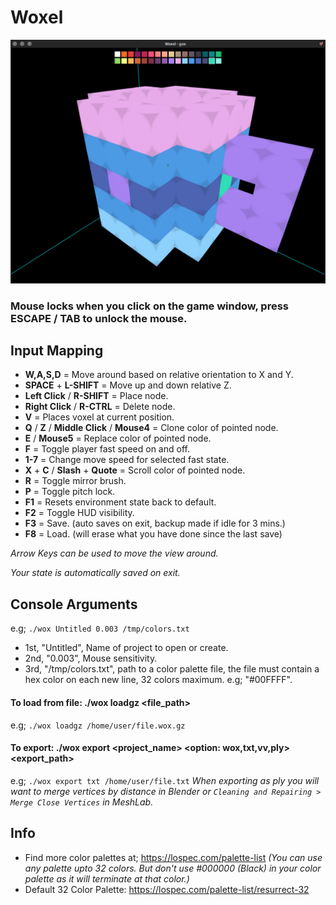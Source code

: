 # Woxel

![screenshot](https://raw.githubusercontent.com/woxels/woxels.github.io/main/Screenshot_2023-09-02_07-06-18.png)

### Mouse locks when you click on the game window, press ESCAPE / TAB to unlock the mouse.

## Input Mapping
* **W,A,S,D** = Move around based on relative orientation to X and Y.
* **SPACE** + **L-SHIFT** = Move up and down relative Z.
* **Left Click** / **R-SHIFT** = Place node.
* **Right Click** / **R-CTRL** = Delete node.
* **V** = Places voxel at current position.
* **Q** / **Z** / **Middle Click** / **Mouse4** = Clone color of pointed node.
* **E** / **Mouse5** = Replace color of pointed node.
* **F** = Toggle player fast speed on and off.
* **1-7** = Change move speed for selected fast state.
* **X** + **C** / **Slash** + **Quote** = Scroll color of pointed node.
* **R** = Toggle mirror brush.
* **P** = Toggle pitch lock.
* **F1** = Resets environment state back to default.
* **F2** = Toggle HUD visibility.
* **F3** = Save. (auto saves on exit, backup made if idle for 3 mins.)
* **F8** = Load. (will erase what you have done since the last save)
  
*Arrow Keys can be used to move the view around.*

*Your state is automatically saved on exit.*

## Console Arguments
e.g; `./wox Untitled 0.003 /tmp/colors.txt`
* 1st, "Untitled", Name of project to open or create.
* 2nd, "0.003", Mouse sensitivity.
* 3rd, "/tmp/colors.txt", path to a color palette file, the file must contain a hex
color on each new line, 32 colors maximum. e.g; "#00FFFF".

#### To load from file: ./wox loadgz <file_path>
e.g; `./wox loadgz /home/user/file.wox.gz`

#### To export: ./wox export <project_name> <option: wox,txt,vv,ply> <export_path>
e.g; `./wox export txt /home/user/file.txt`
*When exporting as ply you will want to merge vertices by distance in Blender
or `Cleaning and Repairing > Merge Close Vertices` in MeshLab.*

## Info
* Find more color palettes at; https://lospec.com/palette-list *(You can use any palette upto 32 colors. But don't use #000000 (Black) in your color palette as it will terminate at that color.)*
* Default 32 Color Palette: https://lospec.com/palette-list/resurrect-32
